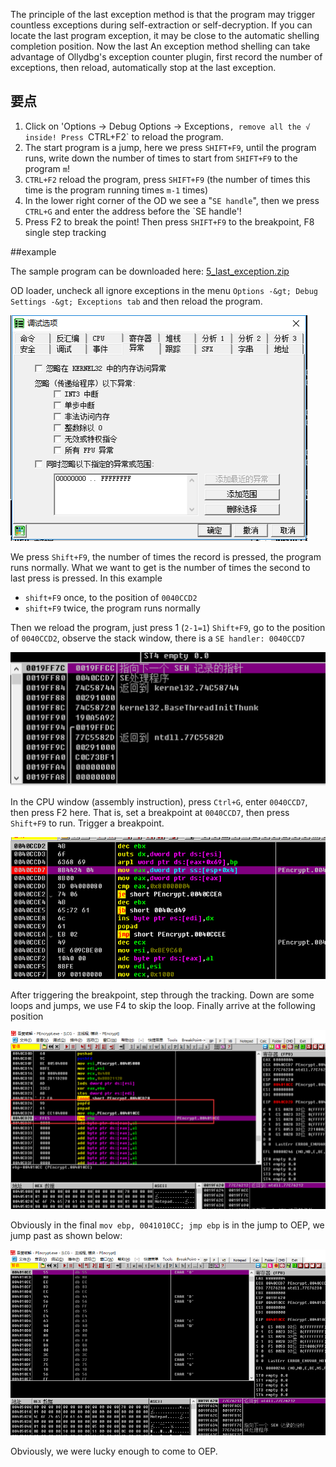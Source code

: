 The principle of the last exception method is that the program may trigger countless exceptions during self-extraction or self-decryption. If you can locate the last program exception, it may be close to the automatic shelling completion position. Now the last An exception method shelling can take advantage of Ollydbg&#39;s exception counter plugin, first record the number of exceptions, then reload, automatically stop at the last exception.


## 要点


1. Click on &#39;Options -&gt; Debug Options -&gt; Exceptions`, remove all the √ inside! Press `CTRL+F2` to reload the program.
2. The start program is a jump, here we press `SHIFT+F9`, until the program runs, write down the number of times to start from `SHIFT+F9` to the program `m`!
3. `CTRL+F2` reload the program, press `SHIFT+F9` (the number of times this time is the program running times `m-1` times)
4. In the lower right corner of the OD we see a &quot;`SE handle`&quot;, then we press `CTRL+G` and enter the address before the `SE handle&#39;!
5. Press F2 to break the point! Then press `SHIFT+F9` to the breakpoint, F8 single step tracking


##example


The sample program can be downloaded here: [5_last_exception.zip](https://github.com/ctf-wiki/ctf-challenges/blob/master/reverse/unpack/example/5_last_exception.zip)


OD loader, uncheck all ignore exceptions in the menu `Options -&gt; Debug Settings -&gt; Exceptions tab` and then reload the program.


![exception_01.png](./figure/exception_01.png)



We press `Shift+F9`, the number of times the record is pressed, the program runs normally. What we want to get is the number of times the second to last press is pressed. In this example


* `shift+F9` once, to the position of `0040CCD2`
* `shift+F9` twice, the program runs normally


Then we reload the program, just press 1 (`2-1=1`) `Shift+F9`, go to the position of `0040CCD2`, observe the stack window, there is a `SE handler: 0040CCD7`


![exception_02.png](./figure/exception_02.png)



In the CPU window (assembly instruction), press `Ctrl+G`, enter `0040CCD7`, then press F2 here. That is, set a breakpoint at `0040CCD7`, then press `Shift+F9` to run. Trigger a breakpoint.


![exception_03.png](./figure/exception_03.png)



After triggering the breakpoint, step through the tracking. Down are some loops and jumps, we use F4 to skip the loop. Finally arrive at the following position


![exception_04.png](./figure/exception_04.png)



Obviously in the final `mov ebp, 0041010CC; jmp ebp` is in the jump to OEP, we jump past as shown below:


![exception_05.png](./figure/exception_05.png)



Obviously, we were lucky enough to come to OEP.